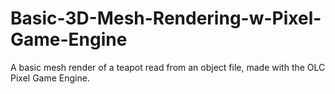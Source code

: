 # Basic-3D-Mesh-Rendering-w-Pixel-Game-Engine
A basic mesh render of a teapot read from an object file, made with the OLC Pixel Game Engine.
